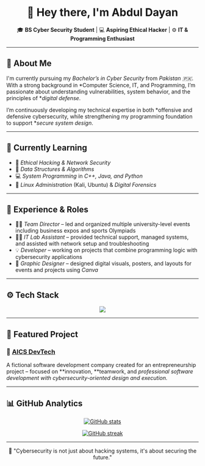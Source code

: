 <!-- 💫 Personal GitHub Profile README -->

<h1 align="center">🌙 Hey there, I'm  Abdul Dayan </h1>

<p align="center">
🎓 <b>BS Cyber Security Student</b> | 💻 <b>Aspiring Ethical Hacker</b> | ⚙ <b>IT & Programming Enthusiast</b>
</p>

---

## 🧠 About Me  

I'm currently pursuing my *Bachelor’s in Cyber Security* from *Pakistan 🇵🇰*.  
With a strong background in *Computer Science, IT, and Programming, I’m passionate about understanding vulnerabilities, system behavior, and the principles of **digital defense*.  

I’m continuously developing my technical expertise in both *offensive and defensive cybersecurity, while strengthening my programming foundation to support **secure system design*.

---

## 🚀 Currently Learning  

- 🔐 *Ethical Hacking & Network Security*  
- 🌿 *Data Structures & Algorithms*  
- 💻 *System Programming* in *C++, Java, and Python*  
- 🐧 *Linux Administration* (Kali, Ubuntu) & *Digital Forensics*  

---

## 💼 Experience & Roles  

- 👨‍💼 *Team Director* – led and organized multiple university-level events including business expos and sports Olympiads  
- 🧑‍💻 *IT Lab Assistant* – provided technical support, managed systems, and assisted with network setup and troubleshooting  
- 💡 *Developer* – working on projects that combine programming logic with cybersecurity applications  
- 🎨 *Graphic Designer* – designed digital visuals, posters, and layouts for events and projects using *Canva*

---

## ⚙ Tech Stack  

<p align="center">
<img src="https://skillicons.dev/icons?i=c,cpp,java,python,git,github,html,css,vscode,windows,linux,canva" />
</p>

---

## 🌟 Featured Project  

### 🔗 [AICS DevTech](#)
A fictional software development company created for an entrepreneurship project – focused on **innovation, **teamwork, and **professional software development* with *cybersecurity-oriented design and execution.**

---

## 📊 GitHub Analytics  

<p align="center">
<a href="https://github.com/AliAbbasQazi">
<img src="https://github-readme-stats.vercel.app/api?username=AliAbbasQazi&show_icons=true&theme=tokyonight" alt="GitHub stats" />
</a>
</p>

<p align="center">
<a href="https://github.com/AliAbbasQazi">
<img src="https://github-readme-streak-stats.herokuapp.com/?user=AliAbbasQazi&theme=tokyonight" alt="GitHub streak" />
</a>
</p>

---

<p align="center">
💬 "Cybersecurity is not just about hacking systems, it's about securing the future."
</p>
